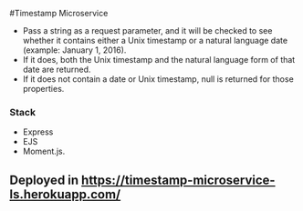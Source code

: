 #Timestamp Microservice

* Pass a string as a request parameter, and it will be checked to see whether it contains either a Unix timestamp or a natural language date (example: January 1, 2016).
* If it does, both the Unix timestamp and the natural language form of that date are returned.
* If it does not contain a date or Unix timestamp, null is returned for those properties.

### Stack

* Express
* EJS
* Moment.js.


## Deployed in https://timestamp-microservice-ls.herokuapp.com/

